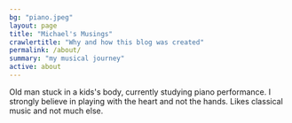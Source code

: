 ```yaml
---
bg: "piano.jpeg"
layout: page
title: "Michael's Musings"
crawlertitle: "Why and how this blog was created"
permalink: /about/
summary: "my musical journey"
active: about
---
```

Old man stuck in a kids's body, currently studying piano performance. I strongly believe in playing with the heart and not the hands. Likes classical music and not much else. 
<img src="https://moke8198.github.io/assets/images/mood03.jpg" alt="">
